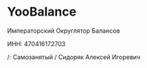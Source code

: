 # YooBalance

Императорский Округлятор Балансов

ИНН: 470416172703

/: Самозанятый / Сидоряк Алексей Игоревич
